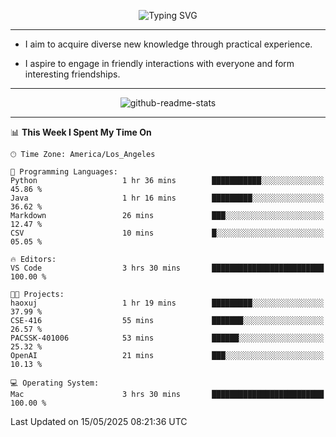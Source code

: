 <p align="center">
  <img src="https://readme-typing-svg.demolab.com?font=Fira+Code&weight=500&size=32&duration=2500&pause=1600&center=true&vCenter=true&random=false&width=1024&height=64&lines=Hi+there+%F0%9F%91%8B;I'm+delighted+you+could+make+it+here+%F0%9F%8E%89;I'm+Harry%2C+a+college+student+still+finding+my+way" alt="Typing SVG" />
</p>


---


- I aim to acquire diverse new knowledge through practical experience.

- I aspire to engage in friendly interactions with everyone and form interesting friendships.


---


<p align="center">
  <img src="https://github-readme-stats.vercel.app/api?username=Harry-Jing&show_icons=true" alt="github-readme-stats"/>
</p>


---

<!--START_SECTION:waka-->
📊 **This Week I Spent My Time On** 

```text
🕑︎ Time Zone: America/Los_Angeles

💬 Programming Languages: 
Python                   1 hr 36 mins        ███████████░░░░░░░░░░░░░░   45.86 % 
Java                     1 hr 16 mins        █████████░░░░░░░░░░░░░░░░   36.62 % 
Markdown                 26 mins             ███░░░░░░░░░░░░░░░░░░░░░░   12.47 % 
CSV                      10 mins             █░░░░░░░░░░░░░░░░░░░░░░░░   05.05 % 

🔥 Editors: 
VS Code                  3 hrs 30 mins       █████████████████████████   100.00 % 

🐱‍💻 Projects: 
haoxuj                   1 hr 19 mins        █████████░░░░░░░░░░░░░░░░   37.99 % 
CSE-416                  55 mins             ███████░░░░░░░░░░░░░░░░░░   26.57 % 
PACSSK-401006            53 mins             ██████░░░░░░░░░░░░░░░░░░░   25.32 % 
OpenAI                   21 mins             ███░░░░░░░░░░░░░░░░░░░░░░   10.13 % 

💻 Operating System: 
Mac                      3 hrs 30 mins       █████████████████████████   100.00 % 
```


 Last Updated on 15/05/2025 08:21:36 UTC
<!--END_SECTION:waka-->
